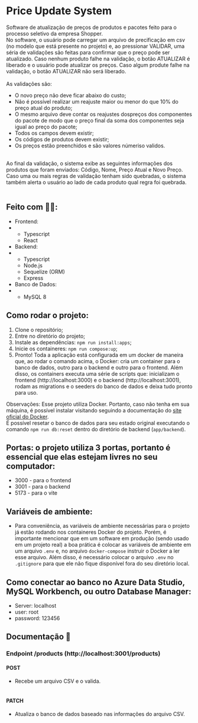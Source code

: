 # Price Update System
Software de atualização de preços de produtos e pacotes feito para o processo seletivo da empresa Shopper.<br>
No software, o usuário pode carregar um arquivo de precificação em csv (no modelo que está presente no projeto) e, ao pressionar VALIDAR, uma séria de validações são feitas para confirmar que o preço pode ser atualizado.
Caso nenhum produto falhe na validação, o botão ATUALIZAR é liberado e o usuário pode atualizar os preços.
Caso algum produte falhe na validação, o botão ATUALIZAR não será liberado.<br><br>
As validações são:
- O novo preço não deve ficar abaixo do custo;
- Não é possível realizar um reajuste maior ou menor do que 10% do preço atual do produto;
- O mesmo arquivo deve contar os reajustes dospreços dos componentes do pacote de modo que o preço final da soma dos componentes seja igual ao preço do pacote;
- Todos os campos devem existir;
- Os códigos de produtos devem existir;
- Os preços estão preenchidos e são valores númeriso validos.
<br>
Ao final da validação, o sistema exibe as seguintes informações dos produtos que foram enviados: Código, Nome, Preço Atual e Novo Preço.<br>
Caso uma ou mais regras de validação tenham sido quebradas, o sistema também alerta o usuário ao lado de cada produto qual regra foi quebrada.
<br><br>

## Feito com 👨‍💻:
- Frontend:
- - Typescript
  - React
- Backend:
- - Typescript
  - Node.js
  - Sequelize (ORM)
  - Express
- Banco de Dados:
- - MySQL 8

## Como rodar o projeto:
1)  Clone o repositório;
2)  Entre no diretório do projeto;
3)  Instale as dependências: `npm run install:apps`;
5)  Inicie os containeres: `npm run compose:up`;
6)  Pronto! Toda a aplicação está configurada em um docker de maneira que, ao rodar o comando acima, o Docker: cria um container para o banco de dados, outro para o backend e outro para o frontend. Além disso, os containers executa uma série de scripts que: inicializam o frontend (http://localhost:3000) e o backend (http://localhost:3001), rodam as migrations e o seeders do banco de dados e deixa tudo pronto para uso.

Observações:
Esse projeto utiliza Docker. Portanto, caso não tenha em sua máquina, é possível instalar visitando seguindo a documentação do [site oficial do Docker](https://docs.docker.com/engine/install/).<br>
É possível resetar o banco de dados para seu estado original executando o comando `npm run db:reset` dentro do diretório de backend (`app/backend`).

## Portas: o projeto utiliza 3 portas, portanto é essencial que elas estejam livres no seu computador:
- 3000 - para o frontend
- 3001 - para o backend
- 5173 - para o vite

## Variáveis de ambiente:
- Para conveniência, as variáveis de ambiente necessárias para o projeto já estão rodando nos containeres Docker do projeto. Porém, é importante mencionar que em um software em produção (sendo usado em um projeto real) a boa prática é colocar as variáveis de ambiente em um arquivo `.env` e, no arquivo `docker-compose` instruir o Docker a ler esse arquivo. Além disso, é necessário colocar o arquivo `.env` no `.gitignore` para que ele não fique disponível fora do seu diretório local.

## Como conectar ao banco no Azure Data Studio, MySQL Workbench, ou outro Database Manager:
- Server: localhost
- user: root
- password: 123456

## Documentação 📑

### Endpoint /products (http://localhost:3001/products)
#### POST
- Recebe um arquivo CSV e o valida.
<br><br>
#### PATCH
- Atualiza o banco de dados baseado nas informações do arquivo CSV.
